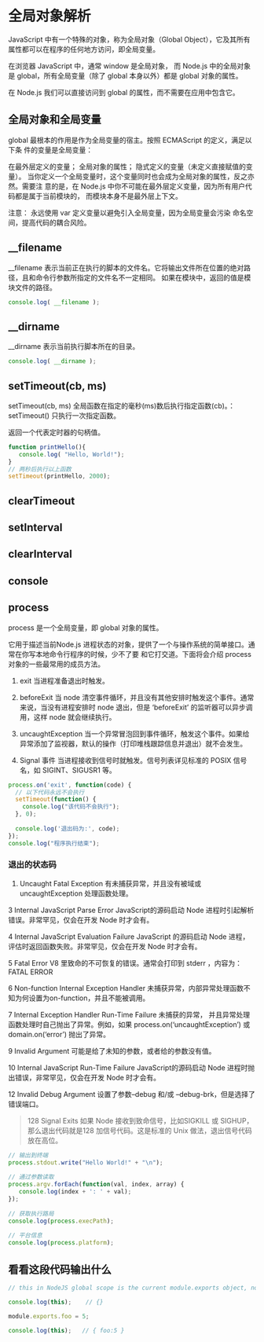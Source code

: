 # 全局对象解析

JavaScript 中有一个特殊的对象，称为全局对象（Global Object），它及其所有属性都可以在程序的任何地方访问，即全局变量。

在浏览器 JavaScript 中，通常 window 是全局对象， 而 Node.js 中的全局对象是 global，所有全局变量（除了 global 本身以外）都是 global 对象的属性。

在 Node.js 我们可以直接访问到 global 的属性，而不需要在应用中包含它。


## 全局对象和全局变量

global 最根本的作用是作为全局变量的宿主。按照 ECMAScript 的定义，满足以下条 件的变量是全局变量：

在最外层定义的变量；
全局对象的属性；
隐式定义的变量（未定义直接赋值的变量）。
当你定义一个全局变量时，这个变量同时也会成为全局对象的属性，反之亦然。需要注 意的是，在 Node.js 中你不可能在最外层定义变量，因为所有用户代码都是属于当前模块的， 而模块本身不是最外层上下文。

注意： 永远使用 var 定义变量以避免引入全局变量，因为全局变量会污染 命名空间，提高代码的耦合风险。


## __filename

__filename 表示当前正在执行的脚本的文件名。它将输出文件所在位置的绝对路径，且和命令行参数所指定的文件名不一定相同。 如果在模块中，返回的值是模块文件的路径。

```js
console.log( __filename );
```

## __dirname

__dirname 表示当前执行脚本所在的目录。

```js
console.log( __dirname );
```

## setTimeout(cb, ms)

setTimeout(cb, ms) 全局函数在指定的毫秒(ms)数后执行指定函数(cb)。：setTimeout() 只执行一次指定函数。

返回一个代表定时器的句柄值。


```js
function printHello(){
   console.log( "Hello, World!");
}
// 两秒后执行以上函数
setTimeout(printHello, 2000);

```

## clearTimeout

## setInterval

## clearInterval

## console

## process

process 是一个全局变量，即 global 对象的属性。

它用于描述当前Node.js 进程状态的对象，提供了一个与操作系统的简单接口。通常在你写本地命令行程序的时候，少不了要 和它打交道。下面将会介绍 process 对象的一些最常用的成员方法。

1. exit
当进程准备退出时触发。

2. beforeExit
当 node 清空事件循环，并且没有其他安排时触发这个事件。通常来说，当没有进程安排时 node 退出，但是 ‘beforeExit’ 的监听器可以异步调用，这样 node 就会继续执行。

3. uncaughtException
当一个异常冒泡回到事件循环，触发这个事件。如果给异常添加了监视器，默认的操作（打印堆栈跟踪信息并退出）就不会发生。

4. Signal 事件
当进程接收到信号时就触发。信号列表详见标准的 POSIX 信号名，如 SIGINT、SIGUSR1 等。

```js
process.on('exit', function(code) {
  // 以下代码永远不会执行
  setTimeout(function() {
    console.log("该代码不会执行");
  }, 0);
   
  console.log('退出码为:', code);
});
console.log("程序执行结束");

```

### 退出的状态码

1. Uncaught Fatal Exception
有未捕获异常，并且没有被域或 uncaughtException 处理函数处理。

3	Internal JavaScript Parse Error
JavaScript的源码启动 Node 进程时引起解析错误。非常罕见，仅会在开发 Node 时才会有。

4	Internal JavaScript Evaluation Failure
JavaScript 的源码启动 Node 进程，评估时返回函数失败。非常罕见，仅会在开发 Node 时才会有。

5	Fatal Error
V8 里致命的不可恢复的错误。通常会打印到 stderr ，内容为： FATAL ERROR

6	Non-function Internal Exception Handler
未捕获异常，内部异常处理函数不知为何设置为on-function，并且不能被调用。

7	Internal Exception Handler Run-Time Failure
未捕获的异常， 并且异常处理函数处理时自己抛出了异常。例如，如果 process.on(‘uncaughtException’) 或 domain.on(‘error’) 抛出了异常。

9	Invalid Argument
可能是给了未知的参数，或者给的参数没有值。

10	Internal JavaScript Run-Time Failure
JavaScript的源码启动 Node 进程时抛出错误，非常罕见，仅会在开发 Node 时才会有。

12	Invalid Debug Argument
设置了参数–debug 和/或 –debug-brk，但是选择了错误端口。

>128	Signal Exits
如果 Node 接收到致命信号，比如SIGKILL 或 SIGHUP，那么退出代码就是128 加信号代码。这是标准的 Unix 做法，退出信号代码放在高位。

```js
// 输出到终端
process.stdout.write("Hello World!" + "\n");
 
// 通过参数读取
process.argv.forEach(function(val, index, array) {
   console.log(index + ': ' + val);
});
 
// 获取执行路局
console.log(process.execPath);
 
// 平台信息
console.log(process.platform);

```

## 看看这段代码输出什么


```js
// this in NodeJS global scope is the current module.exports object, not the global object.

console.log(this);    // {}

module.exports.foo = 5;

console.log(this);   // { foo:5 }
```